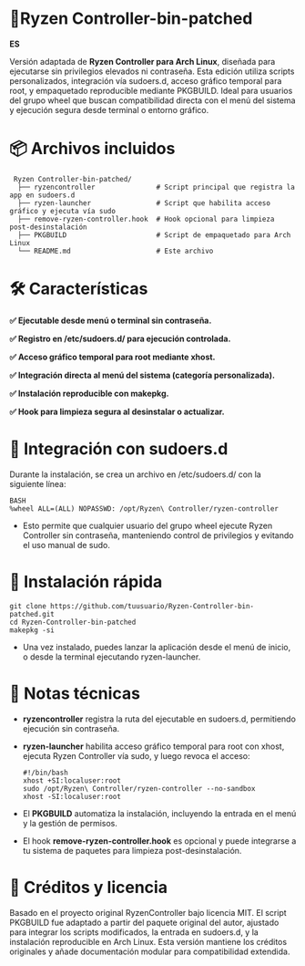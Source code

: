 
# 🧩Ryzen Controller-bin-patched
**ES**

Versión adaptada de **Ryzen Controller para Arch Linux**, diseñada para ejecutarse sin privilegios elevados ni contraseña. Esta edición utiliza scripts personalizados, integración vía sudoers.d, acceso gráfico temporal para root, y empaquetado reproducible mediante PKGBUILD. Ideal para usuarios del grupo wheel que buscan compatibilidad directa con el menú del sistema y ejecución segura desde terminal o entorno gráfico.

# 📦 Archivos incluidos

     Ryzen Controller-bin-patched/
      ├── ryzencontroller               # Script principal que registra la app en sudoers.d
      ├── ryzen-launcher                # Script que habilita acceso gráfico y ejecuta vía sudo
      ├── remove-ryzen-controller.hook  # Hook opcional para limpieza post-desinstalación
      ├── PKGBUILD                      # Script de empaquetado para Arch Linux
      └── README.md                     # Este archivo



#  🛠️ Características

**✅ Ejecutable desde menú o terminal sin contraseña.**

**✅ Registro en /etc/sudoers.d/ para ejecución controlada.**

**✅ Acceso gráfico temporal para root mediante xhost.**

**✅ Integración directa al menú del sistema (categoría personalizada).**

**✅ Instalación reproducible con makepkg.**

**✅ Hook para limpieza segura al desinstalar o actualizar.**


# 🔐 Integración con sudoers.d

Durante la instalación, se crea un archivo en /etc/sudoers.d/ con la siguiente línea:

    BASH
    %wheel ALL=(ALL) NOPASSWD: /opt/Ryzen\ Controller/ryzen-controller
- Esto permite que cualquier usuario del grupo wheel ejecute Ryzen Controller sin contraseña, manteniendo control de privilegios y evitando el uso manual de sudo.
 

# 🚀 Instalación rápida

    git clone https://github.com/tuusuario/Ryzen-Controller-bin-patched.git
    cd Ryzen-Controller-bin-patched
    makepkg -si
- Una vez instalado, puedes lanzar la aplicación desde el menú de inicio, o desde la terminal  ejecutando ryzen-launcher.


# 🧠 Notas técnicas
- **ryzencontroller** registra la ruta del ejecutable en sudoers.d, permitiendo ejecución sin contraseña.

- **ryzen-launcher** habilita acceso gráfico temporal para root con xhost, ejecuta Ryzen Controller vía sudo, y luego revoca el acceso:

      #!/bin/bash  
      xhost +SI:localuser:root  
      sudo /opt/Ryzen\ Controller/ryzen-controller --no-sandbox
      xhost -SI:localuser:root

- El **PKGBUILD** automatiza la instalación, incluyendo la entrada en el menú y la gestión de permisos.

- El hook **remove-ryzen-controller.hook** es opcional y puede integrarse a tu sistema de paquetes para limpieza post-desinstalación.


# 🧾 Créditos y licencia

Basado en el proyecto original RyzenController bajo licencia MIT. El script PKGBUILD fue adaptado a partir del paquete original del autor, ajustado para integrar los scripts modificados, la entrada en sudoers.d, y la instalación reproducible en Arch Linux. Esta versión mantiene los créditos originales y añade documentación modular para compatibilidad extendida.
